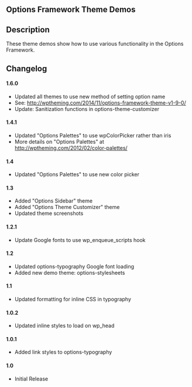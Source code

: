 ## Options Framework Theme Demos

## Description

These theme demos show how to use various functionality in the Options Framework.

## Changelog

#### 1.6.0

* Updated all themes to use new method of setting option name
* See: http://wptheming.com/2014/11/options-framework-theme-v1-9-0/
* Update: Sanitization functions in options-theme-customizer

#### 1.4.1

* Updated "Options Palettes" to use wpColorPicker rather than iris
* More details on "Options Palettes" at http://wptheming.com/2012/02/color-palettes/

#### 1.4

* Updated "Options Palettes" to use new color picker

#### 1.3

* Added "Options Sidebar" theme
* Added "Options Theme Customizer" theme
* Updated theme screenshots

#### 1.2.1

* Update Google fonts to use wp_enqueue_scripts hook

#### 1.2

* Updated options-typography Google font loading
* Added new demo theme: options-stylesheets

#### 1.1

* Updated formatting for inline CSS in typography

#### 1.0.2

* Updated inline styles to load on wp_head

#### 1.0.1

* Added link styles to options-typography

#### 1.0

* Initial Release